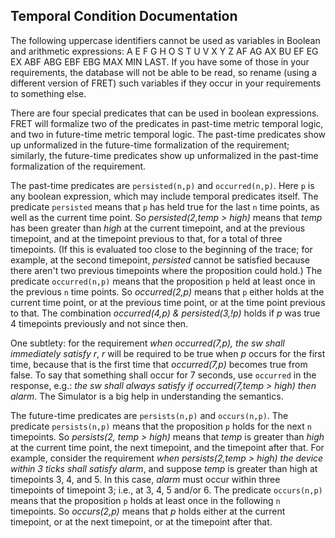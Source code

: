 Temporal Condition Documentation
--------------------------------

The following uppercase identifiers cannot be used as variables in Boolean
and arithmetic expressions: A E F G H O S T U V X Y Z AF AG AX BU EF EG EX
ABF ABG EBF EBG MAX MIN LAST. If you have some of those in your
requirements, the database will not be able to be read, so rename (using a
different version of FRET) such variables if they occur in your requirements
to something else.

There are four special predicates that can be used in boolean expressions. FRET
will formalize two of the predicates in past-time metric temporal logic, and two
in future-time metric temporal logic. The past-time predicates show up
unformalized in the future-time formalization of the requirement; similarly, the
future-time predicates show up unformalized in the past-time formalization of
the requirement.

The past-time predicates are `persisted(n,p)` and `occurred(n,p)`. Here `p` is
any boolean expression, which may include temporal predicates itself. The
predicate `persisted` means that `p` has held true for the last `n` time points, as
well as the current time point. So *persisted(2,temp > high)* means that *temp*
has been greater than *high* at the current timepoint, and at the previous timepoint,
and at the timepoint previous to that, for a total of three timepoints. (If this
is evaluated too close to the beginning of the trace; for example, at the second
timepoint, *persisted* cannot be satisfied because there aren't two previous
timepoints where the proposition could hold.) The predicate `occurred(n,p)` means
that the proposition `p` held at least once in the previous `n` time points. So
*occurred(2,p)* means that `p` either holds at the current time point, or at the
previous time point, or at the time point previous to that. The combination
*occurred(4,p) & persisted(3,!p)* holds if *p* was true 4 timepoints
previously and not since then.

One subtlety: for the requirement *when occurred(7,p), the sw shall immediately
satisfy r*, *r* will be required to be true when *p* occurs for the first time,
because that is the first time that *occurred(7,p)* becomes true from false. To
say that something shall occur for 7 seconds, use `occurred` in the response,
e.g.: *the sw shall always satisfy if occurred(7,temp > high) then alarm*. The
Simulator is a big help in understanding the semantics.

The future-time predicates are `persists(n,p)` and `occurs(n,p)`. The predicate
`persists(n,p)` means that the proposition `p` holds for the next `n` timepoints. So
*persists(2, temp > high)* means that *temp* is greater than *high* at the current
time point, the next timepoint, and the timepoint after that. For example,
consider the requirement *when persists(2,temp > high) the device within 3 ticks
shall satisfy alarm*, and suppose *temp* is greater than high at timepoints 3, 4,
and 5. In this case, *alarm* must occur within three timepoints of timepoint
3; i.e., at 3, 4, 5 and/or 6. The predicate `occurs(n,p)` means that the
proposition `p` holds at least once in the following `n` timepoints. So *occurs(2,p)*
means that *p* holds either at the current timepoint, or at the next timepoint, or
at the timepoint after that.
